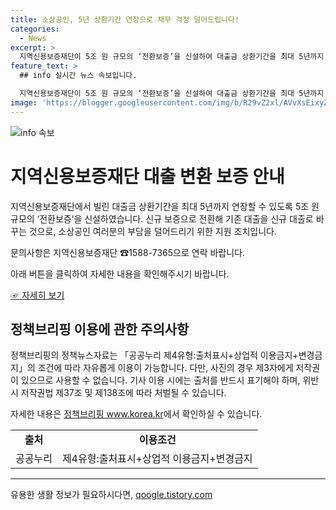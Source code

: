 ```yaml
---
title: 소상공인, 5년 상환기간 연장으로 채무 걱정 덜어드립니다!
categories:
  - News
excerpt: >
  지역신용보증재단이 5조 원 규모의 ‘전환보증’을 신설하여 대출금 상환기간을 최대 5년까지 연장할 수 있도록 했다. 이는 기존 대출을 신규 대출로 바꾸는 것으로, 소상공인들의 부담을 덜어주는 조치다. 자세한 내용은 아래 버튼을 눌러 확인해보세요.
feature_text: >
  ## info 실시간 뉴스 속보입니다.

  지역신용보증재단이 5조 원 규모의 ‘전환보증’을 신설하여 대출금 상환기간을 최대 5년까지 연장할 수 있도록 했다. 이는 기존 대출을 신규 대출로 바꾸는 것으로, 소상공인들의 부담을 덜어주는 조치다. 자세한 내용은 아래 버튼을 눌러 확인해보세요.
image: 'https://blogger.googleusercontent.com/img/b/R29vZ2xl/AVvXsEixyZcFfHzMRdzZMjFBmAUKJYCLCGyLL1o632UiGVXcaFdKo_bkvkuCioo0uUKlGfBVcT3P84aROyZIXSBEx3Aw5nCQ3pTgDom1WDC4m8eifvWiAmWEEVb4x6G_l8C0QH225ldMjyaFvpxGEBGNO37VmDTDMHGhJPq73UglMfDca1-0aw/s1600/blogspot.png'
---
```


<p><img src="https://blogger.googleusercontent.com/img/b/R29vZ2xl/AVvXsEixyZcFfHzMRdzZMjFBmAUKJYCLCGyLL1o632UiGVXcaFdKo_bkvkuCioo0uUKlGfBVcT3P84aROyZIXSBEx3Aw5nCQ3pTgDom1WDC4m8eifvWiAmWEEVb4x6G_l8C0QH225ldMjyaFvpxGEBGNO37VmDTDMHGhJPq73UglMfDca1-0aw/s1600/blogspot.png" alt="info 속보" /></p>

<h1>지역신용보증재단 대출 변환 보증 안내</h1>

<p data-ke-size="size16">지역신용보증재단에서 빌린 대출금 상환기간을 최대 5년까지 연장할 수 있도록 5조 원 규모의 ‘전환보증’을 신설하였습니다. 신규 보증으로 전환해 기존 대출을 신규 대출로 바꾸는 것으로, 소상공인 여러분의 부담을 덜어드리기 위한 지원 조치입니다.</p>

<p data-ke-size="size16">문의사항은 지역신용보증재단 ☎1588-7365으로 연락 바랍니다.</p>

<p data-ke-size="size16">아래 버튼을 클릭하여 자세한 내용을 확인해주시기 바랍니다.</p>

<p><a href="#">☞ 자세히 보기</a></p>

<h2 data-ke-size="size26">정책브리핑 이용에 관한 주의사항</h2>

<p data-ke-size="size16">정책브리핑의 정책뉴스자료는 「공공누리 제4유형:출처표시+상업적 이용금지+변경금지」의 조건에 따라 자유롭게 이용이 가능합니다. 다만, 사진의 경우 제3자에게 저작권이 있으므로 사용할 수 없습니다. 기사 이용 시에는 출처를 반드시 표기해야 하며, 위반 시 저작권법 제37조 및 제138조에 따라 처벌될 수 있습니다.</p>

<p data-ke-size="size16">자세한 내용은 <a href="www.korea.kr">정책브리핑 www.korea.kr</a>에서 확인하실 수 있습니다.</p>

<table>
  <tr>
    <td style="text-align: center; height: 17px;"><b>출처</b></td>
    <td style="text-align: center; height: 17px;"><b>이용조건</b></td>
  </tr>
  <tr>
    <td style="text-align: center; height: 17px;">공공누리</td>
    <td style="text-align: center; height: 17px;">제4유형:출처표시+상업적 이용금지+변경금지</td>
  </tr>
</table>

<hr>
유용한 생활 정보가 필요하시다면, <a href="https://qoogle.tistory.com" rel="dofollow">qoogle.tistory.com</a>


